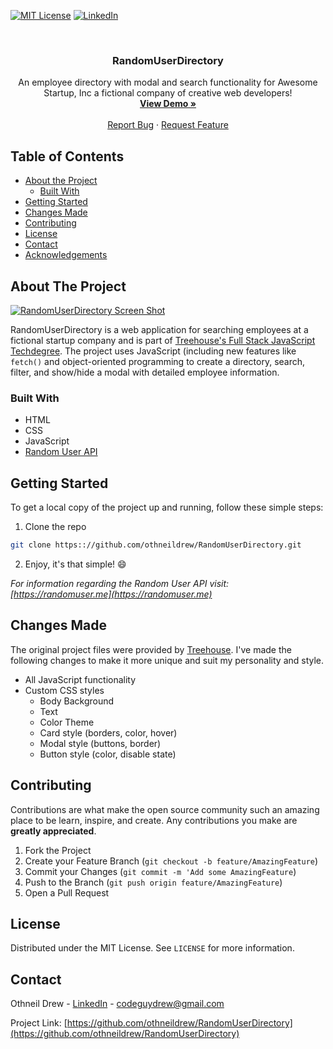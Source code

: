 <!-- PROJECT SHIELDS -->
[![MIT License][license-shield]][license-url]
[![LinkedIn][linkedin-shield]][linkedin-url]



<!-- PROJECT LOGO -->
<br />
<p align="center">
  <h3 align="center">RandomUserDirectory</h3>

  <p align="center">
    An employee directory with modal and search functionality for Awesome Startup, Inc a fictional company of creative web developers!
    <br />
    <a href="https://www.othneildrew.com/RandomUserDirectory"><strong>View Demo »</strong></a>
    <br />
    <br />
    <a href="https://github.com/othneildrew/RandomUserDirectory/issues">Report Bug</a>
    ·
    <a href="https://github.com/othneildrew/RandomUserDirectory/issues">Request Feature</a>
  </p>
</p>



<!-- TABLE OF CONTENTS -->
## Table of Contents

* [About the Project](#about-the-project)
  * [Built With](#built-with)
* [Getting Started](#getting-started)
* [Changes Made](#changes-made)
* [Contributing](#contributing)
* [License](#license)
* [Contact](#contact)
* [Acknowledgements](#acknowledgements)



<!-- ABOUT THE PROJECT -->
## About The Project

[![RandomUserDirectory Screen Shot][product-screenshot]](https://www.othneildrew.com/RandomUserDirectory)

RandomUserDirectory is a web application for searching employees at a fictional startup company and is part of [Treehouse's Full Stack JavaScript Techdegree](https://join.teamtreehouse.com/full-stack-javascript-techdegree). The project uses JavaScript (including new features like `fetch()` and object-oriented programming to create a directory, search, filter, and show/hide a modal with detailed employee information.



### Built With

* HTML
* CSS
* JavaScript
* [Random User API](https://randomuser.me)



<!-- GETTING STARTED -->
## Getting Started

To get a local copy of the project up and running, follow these simple steps:

1. Clone the repo
```sh
git clone https:://github.com/othneildrew/RandomUserDirectory.git
```
2. Enjoy, it's that simple! :smile:

_For information regarding the Random User API visit: [https://randomuser.me](https://randomuser.me)_



## Changes Made

The original project files were provided by [Treehouse](https://teamtreehouse.com). I've made the following changes to make it more unique and suit my personality and style.

* All JavaScript functionality
* Custom CSS styles
  * Body Background
  * Text
  * Color Theme
  * Card style (borders, color, hover)
  * Modal style (buttons, border)
  * Button style (color, disable state)



<!-- CONTRIBUTING -->
## Contributing

Contributions are what make the open source community such an amazing place to be learn, inspire, and create. Any contributions you make are **greatly appreciated**.

1. Fork the Project
2. Create your Feature Branch (`git checkout -b feature/AmazingFeature`)
3. Commit your Changes (`git commit -m 'Add some AmazingFeature`)
4. Push to the Branch (`git push origin feature/AmazingFeature`)
5. Open a Pull Request



<!-- LICENSE -->
## License

Distributed under the MIT License. See `LICENSE` for more information.



<!-- CONTACT -->
## Contact

Othneil Drew - [LinkedIn](https://linkedin.com/in/othneildrew) - codeguydrew@gmail.com

Project Link: [https://github.com/othneildrew/RandomUserDirectory](https://github.com/othneildrew/RandomUserDirectory)





<!-- MARKDOWN LINKS & IMAGES -->
[license-shield]: https://img.shields.io/badge/license-MIT-blue.svg?style=flat-square
[license-url]: https://choosealicense.com/licenses/mit
[linkedin-shield]: https://img.shields.io/badge/-LinkedIn-black.svg?style=flat-square&logo=linkedin&colorB=555
[linkedin-url]: https://linkedin.com/in/othneildrew
[product-screenshot]: https://raw.githubusercontent.com/othneildrew/othneildrew.github.io/master/images/projects/random-user-directory-.jpg

